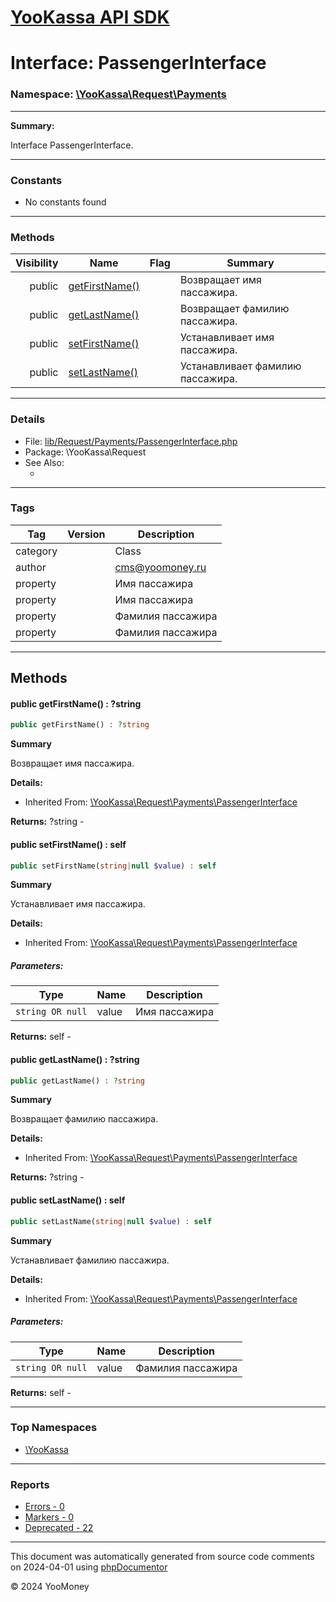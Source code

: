 # [YooKassa API SDK](../home.md)

# Interface: PassengerInterface
### Namespace: [\YooKassa\Request\Payments](../namespaces/yookassa-request-payments.md)
---
**Summary:**

Interface PassengerInterface.

---
### Constants
* No constants found

---
### Methods
| Visibility | Name | Flag | Summary |
| ----------:| ---- | ---- | ------- |
| public | [getFirstName()](../classes/YooKassa-Request-Payments-PassengerInterface.md#method_getFirstName) |  | Возвращает имя пассажира. |
| public | [getLastName()](../classes/YooKassa-Request-Payments-PassengerInterface.md#method_getLastName) |  | Возвращает фамилию пассажира. |
| public | [setFirstName()](../classes/YooKassa-Request-Payments-PassengerInterface.md#method_setFirstName) |  | Устанавливает имя пассажира. |
| public | [setLastName()](../classes/YooKassa-Request-Payments-PassengerInterface.md#method_setLastName) |  | Устанавливает фамилию пассажира. |

---
### Details
* File: [lib/Request/Payments/PassengerInterface.php](../../lib/Request/Payments/PassengerInterface.php)
* Package: \YooKassa\Request
* See Also:
  * [](https://yookassa.ru/developers/api)

---
### Tags
| Tag | Version | Description |
| --- | ------- | ----------- |
| category |  | Class |
| author |  | cms@yoomoney.ru |
| property |  | Имя пассажира |
| property |  | Имя пассажира |
| property |  | Фамилия пассажира |
| property |  | Фамилия пассажира |

---
## Methods
<a name="method_getFirstName" class="anchor"></a>
#### public getFirstName() : ?string

```php
public getFirstName() : ?string
```

**Summary**

Возвращает имя пассажира.

**Details:**
* Inherited From: [\YooKassa\Request\Payments\PassengerInterface](../classes/YooKassa-Request-Payments-PassengerInterface.md)

**Returns:** ?string - 


<a name="method_setFirstName" class="anchor"></a>
#### public setFirstName() : self

```php
public setFirstName(string|null $value) : self
```

**Summary**

Устанавливает имя пассажира.

**Details:**
* Inherited From: [\YooKassa\Request\Payments\PassengerInterface](../classes/YooKassa-Request-Payments-PassengerInterface.md)

##### Parameters:
| Type | Name | Description |
| ---- | ---- | ----------- |
| <code lang="php">string OR null</code> | value  | Имя пассажира |

**Returns:** self - 


<a name="method_getLastName" class="anchor"></a>
#### public getLastName() : ?string

```php
public getLastName() : ?string
```

**Summary**

Возвращает фамилию пассажира.

**Details:**
* Inherited From: [\YooKassa\Request\Payments\PassengerInterface](../classes/YooKassa-Request-Payments-PassengerInterface.md)

**Returns:** ?string - 


<a name="method_setLastName" class="anchor"></a>
#### public setLastName() : self

```php
public setLastName(string|null $value) : self
```

**Summary**

Устанавливает фамилию пассажира.

**Details:**
* Inherited From: [\YooKassa\Request\Payments\PassengerInterface](../classes/YooKassa-Request-Payments-PassengerInterface.md)

##### Parameters:
| Type | Name | Description |
| ---- | ---- | ----------- |
| <code lang="php">string OR null</code> | value  | Фамилия пассажира |

**Returns:** self - 




---

### Top Namespaces

* [\YooKassa](../namespaces/yookassa.md)

---

### Reports
* [Errors - 0](../reports/errors.md)
* [Markers - 0](../reports/markers.md)
* [Deprecated - 22](../reports/deprecated.md)

---

This document was automatically generated from source code comments on 2024-04-01 using [phpDocumentor](http://www.phpdoc.org/)

&copy; 2024 YooMoney